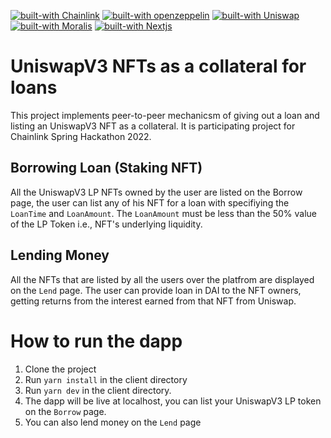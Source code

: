 [![built-with Chainlink](https://img.shields.io/badge/built%20with-Chainlink-4045C9)](https://nextjs.org/)
[![built-with openzeppelin](https://img.shields.io/badge/built%20with-OpenZeppelin-3677FF)](https://docs.openzeppelin.com/)
[![built-with Uniswap](https://img.shields.io/badge/built%20with-Uniswap-D656D2)](https://github.com/Uniswap)
[![built-with Moralis](https://img.shields.io/badge/built%20with-Moralis-749FDB)](https://moralis.io/)
[![built-with Nextjs](https://img.shields.io/badge/built%20with-Nextjs-04020D)](https://nextjs.org/)

# UniswapV3 NFTs as a collateral for loans

This project implements peer-to-peer mechanicsm of giving out a loan and listing an UniswapV3 NFT as a collateral.
It is participating project for Chainlink Spring Hackathon 2022.

## Borrowing Loan (Staking NFT)

All the UniswapV3 LP NFTs owned by the user are listed on the Borrow page, the user can list any of his NFT for a loan with specifiying the `LoanTime` and `LoanAmount`.
The `LoanAmount` must be less than the 50% value of the LP Token i.e., NFT's underlying liquidity.

## Lending Money

All the NFTs that are listed by all the users over the platfrom are displayed on the `Lend` page.
The user can provide loan in DAI to the NFT owners, getting returns from the interest earned from that NFT from Uniswap.

# How to run the dapp
1. Clone the project
2. Run `yarn install` in the client directory
4. Run `yarn dev` in the client directory.
5. The dapp will be live at localhost, you can list your UniswapV3 LP token on the `Borrow` page.
6. You can also lend money on the `Lend` page 


